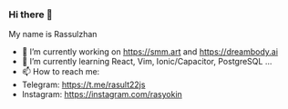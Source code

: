 ### Hi there 👋
My name is Rassulzhan

- 🔭 I’m currently working on https://smm.art and https://dreambody.ai
- 🌱 I’m currently learning React, Vim, Ionic/Capacitor, PostgreSQL ... 
- 📫 How to reach me:
-   Telegram: https://t.me/rasult22js
-   Instagram: https://instagram.com/rasyokin

<!-- ![Itachi](https://media1.giphy.com/media/6IkjQmpaRwIabJ2G3C/giphy.gif) -->
<!--
**rasult22/rasult22** is a ✨ _special_ ✨ repository because its `README.md` (this file) appears on your GitHub profile.

Here are some ideas to get you started:

- 🔭 I’m currently working on ...
- 👯 I’m looking to collaborate on ...
- 🤔 I’m looking for help with ...
- 💬 Ask me about ...
- 📫 How to reach me: ...
- 😄 Pronouns: ...
- ⚡ Fun fact: ...
-->

